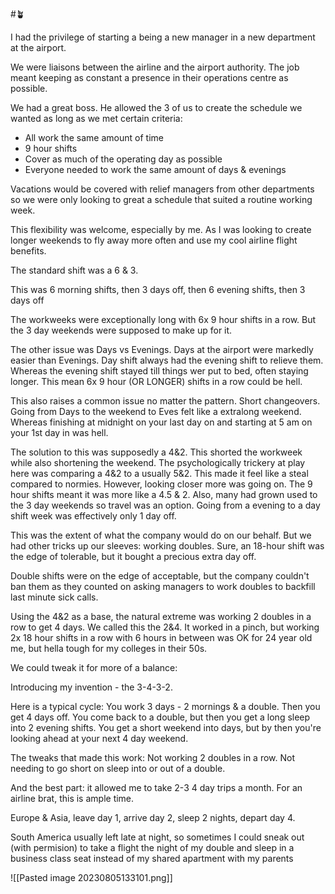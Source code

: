 #🪴

I had the privilege of starting a being a new manager in a new department at the airport.

We were liaisons between the airline and the airport authority. The job meant keeping as constant a presence in their operations centre as possible. 

We had a great boss. He allowed the 3 of us to create the schedule we wanted as long as we met certain criteria:

- All work the same amount of time
- 9 hour shifts
- Cover as much of the operating day as possible
- Everyone needed to work the same amount of days & evenings

Vacations would be covered with relief managers from other departments so we were only looking to great a schedule that suited a routine working week.

This flexibility was welcome, especially by me. As I was looking to create longer weekends to fly away more often and use my cool airline flight benefits.

The standard shift was a 6 & 3.

This was 6 morning shifts, then 3 days off, then 6 evening shifts, then 3 days off

The workweeks were exceptionally long with 6x 9 hour shifts in a row. But the 3 day weekends were supposed to make up for it.

The other issue was Days vs Evenings. Days at the airport were markedly easier than Evenings. Day shift always had the evening shift to relieve them. Whereas the evening shift stayed till things wer put to bed, often staying longer. This mean 6x 9 hour (OR LONGER) shifts in a row could be hell.

This also raises a common issue no matter the pattern. Short changeovers. Going from Days to the weekend to Eves felt like a extralong weekend. Whereas finishing at midnight on your last day on and starting at 5 am on your 1st day in was hell.

The solution to this was supposedly a 4&2. This shorted the workweek while also shortening the weekend. The psychologically trickery at play here was comparing a 4&2 to a usually 5&2. This made it feel like a steal compared to normies. However, looking closer more was going on. The 9 hour shifts meant it was more like a 4.5 & 2. Also, many had grown used to the 3 day weekends so travel was an option. Going from a evening to a day shift week was effectively only 1 day off.

This was the extent of what the company would do on our behalf. But we had other tricks up our sleeves: working doubles. Sure, an 18-hour shift was the edge of tolerable, but it bought a precious extra day off. 

Double shifts were on the edge of acceptable, but the company couldn't ban them as they counted on asking managers to work doubles to backfill last minute sick calls.

Using the 4&2 as a base, the natural extreme was working 2 doubles in a row to get 4 days. We called this the 2&4. It worked in a pinch, but working 2x 18 hour shifts in a row with 6 hours in between was OK for 24 year old me, but hella tough for my colleges in their 50s.

We could tweak it for more of a balance:

Introducing my invention - the 3-4-3-2.

Here is a typical cycle: You work 3 days - 2 mornings & a double. Then you get 4 days off. You come back to a double, but then you get a long sleep into 2 evening shifts. You get a short weekend into days, but by then you're looking ahead at your next 4 day weekend.

The tweaks that made this work: Not working 2 doubles in a row.
Not needing to go short on sleep into or out of a double. 

And the best part: it allowed me to take 2-3 4 day trips a month. For an airline brat, this is ample time.

Europe & Asia, leave day 1, arrive day 2, sleep 2 nights, depart day 4.

South America usually left late at night, so sometimes I could sneak out (with permision) to take a flight the night of my double and sleep in a business class seat instead of my shared apartment with my parents


![[Pasted image 20230805133101.png]]